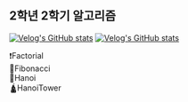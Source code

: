 <h2>2학년 2학기 알고리즘</h2>
</hr>

[![Velog's GitHub stats](https://velog-readme-stats.vercel.app/api/badge?name=lsbapple)](https://velog.io/@lsbapple)
[![Velog's GitHub stats](https://velog-readme-stats.vercel.app/api?name=lsbapple&tag=4기)](https://github.com/eungyeole/velog-readme-stats)

<detail>
  <summary>
    ❗Factorial
  </summary>
  
</detail>
<detail>
  <summary>
    🐌Fibonacci
  </summary>
</detail>

<detail>
  <summary>
    🎢Hanoi
  </summary>
</detail>

<detail>
  <summary>
    🛕HanoiTower
  </summary>
</detail>
